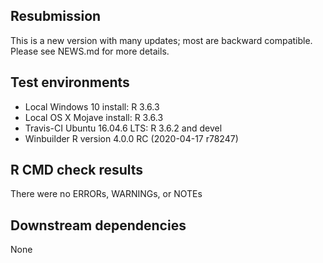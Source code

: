 ## Resubmission
This is a new version with many updates; most are backward compatible. 
Please see NEWS.md for more details.

## Test environments
* Local Windows 10 install: R 3.6.3
* Local OS X Mojave install: R 3.6.3
* Travis-CI Ubuntu 16.04.6 LTS: R 3.6.2 and devel
* Winbuilder R version 4.0.0 RC (2020-04-17 r78247)

## R CMD check results
There were no ERRORs, WARNINGs, or NOTEs

## Downstream dependencies
None
